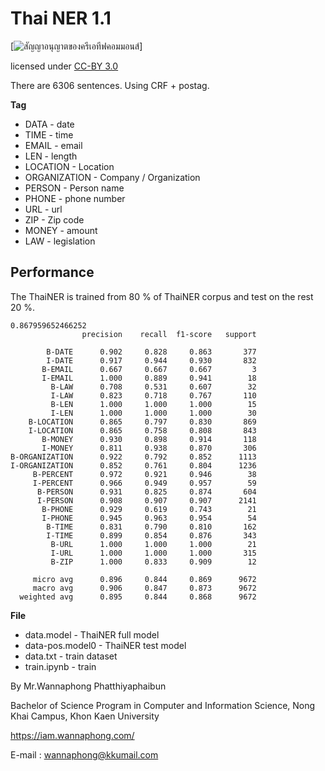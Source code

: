 # Thai NER 1.1

[![สัญญาอนุญาตของครีเอทีฟคอมมอนส์](https://i.creativecommons.org/l/by/3.0/th/88x31.png)]

licensed under [CC-BY 3.0](http://creativecommons.org/licenses/by/3.0/)

There are 6306 sentences. Using CRF + postag.

**Tag**

- DATA - date
- TIME - time
- EMAIL - email
- LEN - length
- LOCATION - Location
- ORGANIZATION - Company / Organization
- PERSON - Person name
- PHONE - phone number
- URL - url
- ZIP - Zip code
- MONEY - amount
- LAW - legislation


## Performance

The ThaiNER is trained from 80 % of ThaiNER corpus and test on the rest 20 %.

```
0.867959652466252
                precision    recall  f1-score   support

        B-DATE      0.902     0.828     0.863       377
        I-DATE      0.917     0.944     0.930       832
       B-EMAIL      0.667     0.667     0.667         3
       I-EMAIL      1.000     0.889     0.941        18
         B-LAW      0.708     0.531     0.607        32
         I-LAW      0.823     0.718     0.767       110
         B-LEN      1.000     1.000     1.000        15
         I-LEN      1.000     1.000     1.000        30
    B-LOCATION      0.865     0.797     0.830       869
    I-LOCATION      0.865     0.758     0.808       843
       B-MONEY      0.930     0.898     0.914       118
       I-MONEY      0.811     0.938     0.870       306
B-ORGANIZATION      0.922     0.792     0.852      1113
I-ORGANIZATION      0.852     0.761     0.804      1236
     B-PERCENT      0.972     0.921     0.946        38
     I-PERCENT      0.966     0.949     0.957        59
      B-PERSON      0.931     0.825     0.874       604
      I-PERSON      0.908     0.907     0.907      2141
       B-PHONE      0.929     0.619     0.743        21
       I-PHONE      0.945     0.963     0.954        54
        B-TIME      0.831     0.790     0.810       162
        I-TIME      0.899     0.854     0.876       343
         B-URL      1.000     1.000     1.000        21
         I-URL      1.000     1.000     1.000       315
         B-ZIP      1.000     0.833     0.909        12

     micro avg      0.896     0.844     0.869      9672
     macro avg      0.906     0.847     0.873      9672
  weighted avg      0.895     0.844     0.868      9672
```

**File**

- data.model - ThaiNER full model
- data-pos.model0 - ThaiNER test model
- data.txt - train dataset
- train.ipynb - train



By Mr.Wannaphong Phatthiyaphaibun

Bachelor of Science Program in Computer and Information Science, Nong Khai Campus, Khon Kaen University

https://iam.wannaphong.com/

E-mail : wannaphong@kkumail.com
